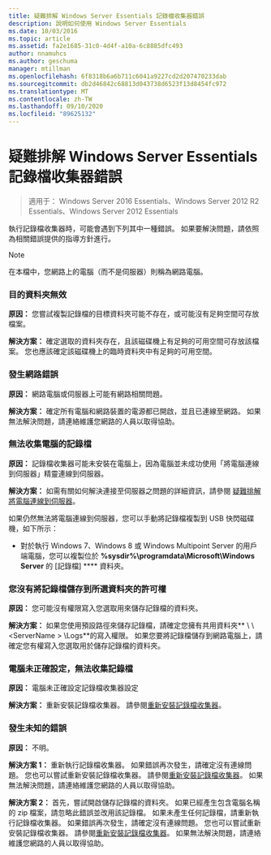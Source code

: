 ```yaml
---
title: 疑難排解 Windows Server Essentials 記錄檔收集器錯誤
description: 說明如何使用 Windows Server Essentials
ms.date: 10/03/2016
ms.topic: article
ms.assetid: fa2e1685-31c0-4d4f-a10a-6c8885dfc493
author: nnamuhcs
ms.author: geschuma
manager: mtillman
ms.openlocfilehash: 6f8318b6a6b711c6041a9227cd2d207470233dab
ms.sourcegitcommit: db2d46842c68813d043738d6523f13d8454fc972
ms.translationtype: MT
ms.contentlocale: zh-TW
ms.lasthandoff: 09/10/2020
ms.locfileid: "89625132"
---
```

# <a name="troubleshoot-windows-server-essentials-log-collector-errors"></a>疑難排解 Windows Server Essentials 記錄檔收集器錯誤

>適用于： Windows Server 2016 Essentials、Windows Server 2012 R2 Essentials、Windows Server 2012 Essentials

執行記錄檔收集器時，可能會遇到下列其中一種錯誤。 如果要解決問題，請依照為相關錯誤提供的指導方針進行。

> [!NOTE]
> 在本檔中，您網路上的電腦（而不是伺服器）則稱為網路電腦。

###  <a name="the-destination-folder-is-not-valid"></a><a name="BKMK_TheDestinationFolderIsNotValid"></a> 目的資料夾無效
 **原因：** 您嘗試複製記錄檔的目標資料夾可能不存在，或可能沒有足夠空間可存放檔案。

 **解決方案：** 確定選取的資料夾存在，且該磁碟機上有足夠的可用空間可存放該檔案。 您也應該確定該磁碟機上的臨時資料夾中有足夠的可用空間。

###  <a name="a-network-error-has-occurred"></a><a name="BKMK_ANetworkErrorHasOccurred"></a> 發生網路錯誤
 **原因：** 網路電腦或伺服器上可能有網路相關問題。

 **解決方案：** 確定所有電腦和網路裝置的電源都已開啟，並且已連線至網路。 如果無法解決問題，請連絡維護您網路的人員以取得協助。

###  <a name="cannot-collect-log-files-for-the-computer"></a><a name="BKMK_CannotCollectLogFiles"></a> 無法收集電腦的記錄檔
 **原因：** 記錄檔收集器可能未安裝在電腦上，因為電腦並未成功使用「將電腦連線到伺服器」精靈連線到伺服器。

 **解決方案：** 如需有關如何解決連接至伺服器之問題的詳細資訊，請參閱 [疑難排解將電腦連線到伺服器](https://go.microsoft.com/fwlink/p/?LinkID=241492)。

 如果仍然無法將電腦連線到伺服器，您可以手動將記錄檔複製到 USB 快閃磁碟機，如下所示：

-   對於執行 Windows 7、Windows 8 或 Windows Multipoint Server 的用戶端電腦，您可以複製位於 **%sysdir%\programdata\Microsoft\Windows Server** 的 [記錄檔] **** 資料夾。

###  <a name="you-do-not-have-permission-to-save-the-log-files-to-the-selected-folder"></a><a name="BKMK_YouDoNotHavePermission"></a> 您沒有將記錄檔儲存到所選資料夾的許可權
 **原因：** 您可能沒有權限寫入您選取用來儲存記錄檔的資料夾。

 **解決方案：** 如果您使用預設路徑來儲存記錄檔，請確定您擁有共用資料夾** \\ \\<ServerName \> \Logs**的寫入權限。 如果您要將記錄檔儲存到網路電腦上，請確定您有權寫入您選取用於儲存記錄檔的資料夾。

###  <a name="the-computer-is-not-configured-properly-to-collect-the-log-files"></a><a name="BKMK_TheComputerIsNotConfiguredProperly"></a> 電腦未正確設定，無法收集記錄檔
 **原因：** 電腦未正確設定記錄檔收集器設定

 **解決方案：** 重新安裝記錄檔收集器。 請參閱[重新安裝記錄檔收集器](Install-the-Windows-Server-Essentials-Log-Collector.md#BKMK_Reinstall)。

###  <a name="an-unknown-error-occurred"></a><a name="BKMK_AnUnknownErrorOccurred"></a> 發生未知的錯誤
 **原因：** 不明。

 **解決方案 1：** 重新執行記錄檔收集器。 如果錯誤再次發生，請確定沒有連線問題。 您也可以嘗試重新安裝記錄檔收集器。 請參閱[重新安裝記錄檔收集器](Install-the-Windows-Server-Essentials-Log-Collector.md#BKMK_Reinstall)。 如果無法解決問題，請連絡維護您網路的人員以取得協助。

 **解決方案 2：** 首先，嘗試開啟儲存記錄檔的資料夾。 如果已經產生包含電腦名稱的 zip 檔案，請忽略此錯誤並改用該記錄檔。 如果未產生任何記錄檔，請重新執行記錄檔收集器。 如果錯誤再次發生，請確定沒有連線問題。 您也可以嘗試重新安裝記錄檔收集器。 請參閱[重新安裝記錄檔收集器](Install-the-Windows-Server-Essentials-Log-Collector.md#BKMK_Reinstall)。 如果無法解決問題，請連絡維護您網路的人員以取得協助。
